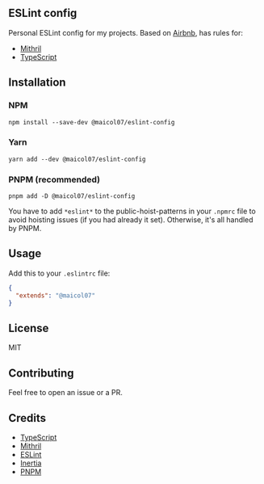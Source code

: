 ## ESLint config
Personal ESLint config for my projects.
Based on [Airbnb](https://github.com/iamturns/eslint-config-airbnb-typescript), has rules for:
- [Mithril](https://www.npmjs.com/package/eslint-plugin-mithril)
- [TypeScript](http://github.com/typescript-eslint/typescript-eslint)

## Installation
### NPM
```shell
npm install --save-dev @maicol07/eslint-config
```
### Yarn
```shell
yarn add --dev @maicol07/eslint-config
```

### PNPM (recommended)
```shell
pnpm add -D @maicol07/eslint-config
```
You have to add `*eslint*` to the public-hoist-patterns in your `.npmrc` file to avoid hoisting issues (if you had already it set). Otherwise, it's all handled by PNPM.

## Usage
Add this to your `.eslintrc` file:
```json
{
  "extends": "@maicol07"
}
```

## License
MIT

## Contributing
Feel free to open an issue or a PR.

## Credits
- [TypeScript](https://www.typescriptlang.org/)
- [Mithril](https://mithril.js.org/)
- [ESLint](https://eslint.org/)
- [Inertia](https://inertiajs.com/)
- [PNPM](https://pnpm.io/)
